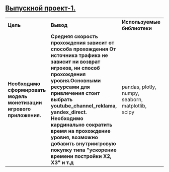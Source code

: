 ## <a href="https://praktikum.yandex.ru/data-analyst/" target="_blank"><b>Выпускной проект-1.</b></a>



<table>
<tr>
<td><b>Цель</b></td>
<td><b>Вывод</b></td>
<td><b>Используемые библиотеки</b></td>
<td><b>Статус проекта</b></td>
<tr>
<td><b>Необходимо сформировать модель монетизации игрового приложения.</b></td>
<td><b>Средняя скорость прохождения зависит от способа прохождения От источника трафика не зависит ни возврат игроков, ни способ прохождения уровня.Основными ресурсами для привлечения стоит выбрать youtube_channel_reklama, yandex_direct. Необходимо кардинально сократить время на прохождение уровня, возможно добавить внутриигровую покупку типа "ускорение времени постройки Х2, Х3" и т.д</b></a></td>
<td>pandas, plotly, numpy, seaborn, matplotlib, scipy</td>
<td><b>Готов.</b></td>
<tr>
